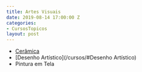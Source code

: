 ```yaml
---
title: Artes Visuais
date: 2019-08-14 17:00:00 Z
categories:
- CursosTopicos
layout: post
---
```


- [Cerâmica](/cursos/#Cerâmica)
- [Desenho Artístico](/cursos/#Desenho Artístico)
- Pintura em Tela